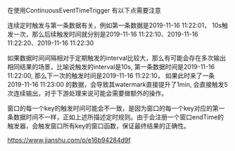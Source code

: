 

在使用ContinuousEventTimeTrigger 有以下点需要注意

连续定时触发与第一条数据有关，例如第一条数据是2019-11-16 11:22:01， 10s触发一次，那么后续触发时间就分别是2019-11-16 11:22:10、2019-11-16 11:22:20、2019-11-16 11:22:30

如果数据时间间隔相对于定期触发的interval比较大，那么有可能会存在多次输出相同结果的场景，比喻说触发的interval是10s, 第一条数据时间是2019-11-16 11:22:00, 那么下一次的触发时间是2019-11-16 11:22:10， 如果此时来了一条2019-11-16 11:23:00 的数据，会导致其watermark直接提升了1min, 会直接触发5次连续输出，对于下游处理来说可能会需要做额外的操作。

窗口的每一个key的触发时间可能会不一致，是因为窗口的每一个key对应的第一条数据时间不一样，正如上述所描述定时规则。由于会注册一个窗口endTime的触发器，会触发窗口所有key的窗口函数，保证最终结果的正确性。


https://www.jianshu.com/p/e16b94284d9f
